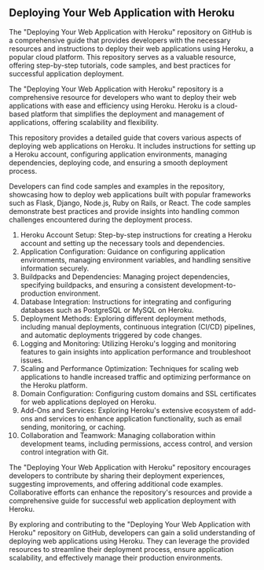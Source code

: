 ## Deploying Your Web Application with Heroku

The "Deploying Your Web Application with Heroku" repository on GitHub is a comprehensive guide that provides developers with the necessary resources and instructions to deploy their web applications using Heroku, a popular cloud platform. This repository serves as a valuable resource, offering step-by-step tutorials, code samples, and best practices for successful application deployment.

The "Deploying Your Web Application with Heroku" repository is a comprehensive resource for developers who want to deploy their web applications with ease and efficiency using Heroku. Heroku is a cloud-based platform that simplifies the deployment and management of applications, offering scalability and flexibility.

This repository provides a detailed guide that covers various aspects of deploying web applications on Heroku. It includes instructions for setting up a Heroku account, configuring application environments, managing dependencies, deploying code, and ensuring a smooth deployment process.

Developers can find code samples and examples in the repository, showcasing how to deploy web applications built with popular frameworks such as Flask, Django, Node.js, Ruby on Rails, or React. The code samples demonstrate best practices and provide insights into handling common challenges encountered during the deployment process.

1. Heroku Account Setup: Step-by-step instructions for creating a Heroku account and setting up the necessary tools and dependencies.
2. Application Configuration: Guidance on configuring application environments, managing environment variables, and handling sensitive information securely.
3. Buildpacks and Dependencies: Managing project dependencies, specifying buildpacks, and ensuring a consistent development-to-production environment.
4. Database Integration: Instructions for integrating and configuring databases such as PostgreSQL or MySQL on Heroku.
5. Deployment Methods: Exploring different deployment methods, including manual deployments, continuous integration (CI/CD) pipelines, and automatic deployments triggered by code changes.
6. Logging and Monitoring: Utilizing Heroku's logging and monitoring features to gain insights into application performance and troubleshoot issues.
7. Scaling and Performance Optimization: Techniques for scaling web applications to handle increased traffic and optimizing performance on the Heroku platform.
8. Domain Configuration: Configuring custom domains and SSL certificates for web applications deployed on Heroku.
9. Add-Ons and Services: Exploring Heroku's extensive ecosystem of add-ons and services to enhance application functionality, such as email sending, monitoring, or caching.
10. Collaboration and Teamwork: Managing collaboration within development teams, including permissions, access control, and version control integration with Git.

The "Deploying Your Web Application with Heroku" repository encourages developers to contribute by sharing their deployment experiences, suggesting improvements, and offering additional code examples. Collaborative efforts can enhance the repository's resources and provide a comprehensive guide for successful web application deployment with Heroku.

By exploring and contributing to the "Deploying Your Web Application with Heroku" repository on GitHub, developers can gain a solid understanding of deploying web applications using Heroku. They can leverage the provided resources to streamline their deployment process, ensure application scalability, and effectively manage their production environments.
